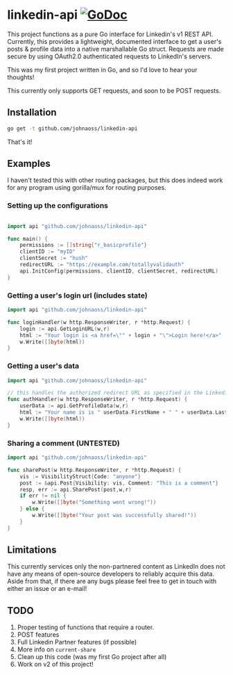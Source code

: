 # linkedin-api [![GoDoc](https://godoc.org/github.com/johnaoss/linkedin-api?status.svg)](https://pkg.go.dev/linkedin-api.com/johnaoss/golinkedinapi)

This project functions as a pure Go interface for Linkedin's v1 REST API. Currently, this provides a lightweight, documented interface to get a user's posts & profile data into a native marshallable Go struct. Requests are made secure by using OAuth2.0 authenticated requests to LinkedIn's servers.

This was my first project written in Go, and so I'd love to hear your thoughts!

This currently only supports GET requests, and soon to be POST requests.

## Installation

```bash
go get -t github.com/johnaoss/linkedin-api
```

That's it!

## Examples

I haven't tested this with other routing packages, but this does indeed work for any program using gorilla/mux for routing purposes.

### Setting up the configurations

```go

import api "github.com/johnaoss/linkedin-api"

func main() {
    permissions := []string{"r_basicprofile"}
    clientID := "myID"
    clientSecret := "hush"
    redirectURL := "https://example.com/totallyvalidauth"
    api.InitConfig(permissions, clientID, clientSecret, redirectURL)
}

```

### Getting a user's login url (includes state)

```go
import api "github.com/johnaoss/linkedin-api"

func loginHandler(w http.ResponseWriter, r *http.Request) {
    login := api.GetLoginURL(w,r)
    html := "Your login is <a href=\"" + login + "\">Login here!</a>"
    w.Write([]byte(html))
}
```

### Getting a user's data

```go
import api "github.com/johnaoss/linkedin-api"

// this handles the authorized redirect URL as specified in the Linkedin developer console
func authHandler(w http.ResponseWriter, r *http.Request) {
    userData := api.GetProfileData(w,r)
    html := "Your name is is " userData.FirstName + " " + userData.LastName
    w.Write([]byte(html))
}
```

### Sharing a comment (UNTESTED)

```go
import api "github.com/johnaoss/linkedin-api"

func sharePost(w http.ResponseWriter, r *http.Request) {
    vis := VisibilityStruct{Code: "anyone"}
    post := &api.Post{Visibility: vis, Comment: "This is a comment"}
    resp, err := api.SharePost(post,w,r)
    if err != nil {
        w.Write([]byte("Something went wrong!"))
    } else {
        w.Write([]byte("Your post was successfully shared!"))
    }
}
```

## Limitations

This currently services only the non-partnered content as LinkedIn does not have any means of open-source developers to reliably acquire this data. Aside from that, if there are any bugs please feel free to get in touch with either an issue or an e-mail!

## TODO

1. Proper testing of functions that require a router.
1. POST features
1. Full Linkedin Partner features (if possible)
1. More info on `current-share`
1. Clean up this code (was my first Go project after all)
1. Work on v2 of this project!
